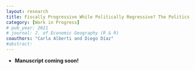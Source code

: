```yaml
---
layout: research
title: Fiscally Progressive While Politically Regressive? The Politics of Equalization Grants in Chile
category: [Work in Progress]
# pub_year: 2021
# journal: J. of Economic Geography (R & R)
coauthors: "Carla Alberti and Diego Díaz"
#abstract:
---
```


- **Manuscript coming soon!**
<!-- - **Media Coverage** : [VoX](https://jekyllrb.com/docs/datafiles/) -->